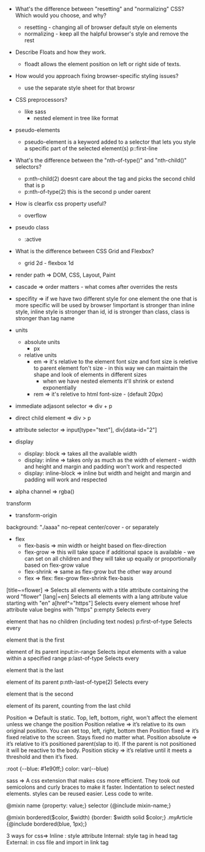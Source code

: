 - What's the difference between "resetting" and "normalizing" CSS? Which would you choose, and why?
  - resetting - changing all of browser default style on elements
  - normalizing - keep all the halpful browser's style and remove the rest
- Describe Floats and how they work.
  - floadt allows the element position on left or right side of texts.
- How would you approach fixing browser-specific styling issues?
  - use the separate style sheet for that browsr
- CSS preprocessors?
  - like sass
    - nested element in tree like format
- pseudo-elements
  - pseudo-element is a keyword added to a selector that lets you style a specific part of the selected element(s)
    p::first-line
- What's the difference between the "nth-of-type()" and "nth-child()" selectors?
  - p:nth-child(2) doesnt care about the tag and picks the second child that is p
  - p:nth-of-type(2) this is the second p under oarent
- How is clearfix css property useful?
  - overflow
- pseudo class
  - :active
- What is the difference between CSS Grid and Flexbox?
  - grid 2d - flexbox 1d
- render path => DOM, CSS, Layout, Paint

- cascade => order matters - what comes after overrides the rests
- specifity => if we have two different style for one element the one
  that is more specific will be used by browser
  !important is stronger than inline style, inline style is stronger than id, id is stronger than class, class is stronger than tag name

- units

  - absolute units
    - px
  - relative units
    - em => it's relative to the element font size and font size is reletive to parent element fon't size - in this way we can maintain the shape and look of elements in different sizes
      - when we have nested elements it'll shrink or extend exponentially
    - rem => it's reletive to html font-size - (default 20px)

- immediate adjasont selector => div + p
- direct child element => div > p
- attribute selector => input[type="text"], div[data-id="2"]

- display
  - display: block => takes all the available width
  - display: inline => takes only as much as the width of element - width and height and margin and padding won't work and respected
  - display: inline-block => inline but width and height and margin and padding will work and respected
- alpha channel => rgba()

transform

- transform-origin

background: "./aaaa" no-repeat center/cover - or separately

- flex
  - flex-basis => min width or height based on flex-direction
  - flex-grow => this will take space if additional space is available - we can set on all children and they will
    take up equally or proportionally based on flex-grow value
  - flex-shrink => same as flex-grow but the other way around
  - flex => flex: flex-grow flex-shrink flex-basis

[title~=flower] => Selects all elements with a title attribute containing the word "flower"
[lang|=en] Selects all elements with a lang attribute value starting with "en"
a[href^="https"] Selects every <a> element whose href attribute value begins with "https"
p:empty Selects every <p> element that has no children (including text nodes)
p:first-of-type Selects every <p> element that is the first <p> element of its parent
input:in-range Selects input elements with a value within a specified range
p:last-of-type Selects every <p> element that is the last <p> element of its parent
p:nth-last-of-type(2) Selects every <p> element that is the second <p> element of its parent, counting from the last child

Position =>
Default is static. Top, left, bottom, right, won't affect the element unless we change the position
Position relative => it’s relative to its own original position. You can set top, left, right, bottom then
Position fixed => it’s fixed relative to the screen. Stays fixed no matter what.
Position absolute => it’s relative to it’s positioned parent(slap to it). If the parent is not positioned it will be reactive to the body.
Position sticky => it’s relative until it meets a threshold and then it’s fixed.

:root {--blue: #1e90ff;}
color: var(--blue)

sass => A css extension that makes css more efficient. They took out semicolons and curly braces to make it faster. Indentation to select nested elements. styles can be reused easier. Less code to write.

@mixin name {property: value;}
selector {@include mixin-name;}

@mixin bordered($color, $width) {border: $width solid $color;}
.myArticle {@include bordered(blue, 1px);}

3 ways for css=>
Inline : style attribute
Internal: style tag in head tag
External: in css file and import in link tag
